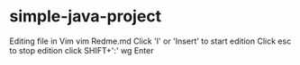 # simple-java-project
Editing file in Vim
vim Redme.md
Click 'I' or 'Insert' to start edition
Click esc to stop edition
click SHIFT+':'
wg
Enter
